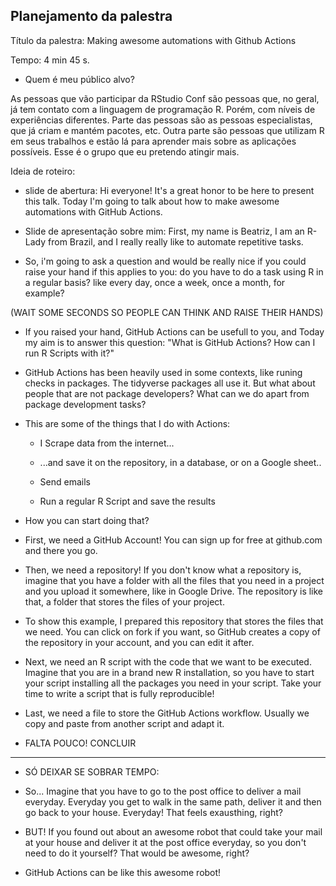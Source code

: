 ## Planejamento da palestra

Título da palestra: Making awesome automations with Github Actions

Tempo: 4 min 45 s.

- Quem é meu público alvo?

As pessoas que vão participar da RStudio Conf são pessoas que, no geral, já tem contato com a linguagem de programação R. Porém, com níveis de experiências diferentes. Parte das pessoas são as pessoas especialistas, que já criam e mantém pacotes, etc. Outra parte são pessoas que utilizam R em seus trabalhos e estão lá para aprender mais sobre as  aplicações possíveis. Esse é o grupo que eu pretendo atingir mais.




Ideia de roteiro:

- slide de abertura: Hi everyone! It's a great honor to be here to present this talk. Today I'm going to talk about how to make awesome automations with GitHub Actions.

- Slide de apresentação sobre mim: First,  my name is Beatriz, I am an R-Lady from Brazil, and I really really like to automate repetitive tasks.


- So, i'm going to ask a question and would be really nice if you could raise your hand if this applies to you:  do you have to do a task using R in a regular basis? like every day, once a week, once a month, for example?

(WAIT SOME SECONDS SO PEOPLE CAN THINK AND RAISE THEIR HANDS)

- If you raised your hand, GitHub Actions can be usefull to you, and Today my aim is to answer this question: "What is GitHub Actions? How can I run R Scripts with it?"


- GitHub Actions has been heavily used in some contexts, like runing checks in packages. The tidyverse packages all use it. But what about people that are not package developers? What can we do apart from package development tasks? 


- This are some of the things that I do with Actions:

  - I Scrape data from the internet...

  - ...and save it on the repository, in a database, or on a Google sheet..
  
  - Send emails 

  - Run a regular R Script and save the results

  

- How you can start doing that?

- First, we need a GitHub Account! You can sign up for free at github.com and there you go.

- Then, we need a repository! If you don't know what a repository is, imagine that you have a folder with all the files that you need in a project and you upload it somewhere, like in Google Drive. The repository is like that, a folder that stores the files of your project.

- To show this example, I prepared this repository that stores the files that we need. You can click on fork if you want, so GitHub creates a copy of the repository in your account, and you can edit it after.

- Next, we need an R script with the code that we want to be executed. Imagine that you are in a brand new R installation, so you have to start your script installing all the packages you need in your script. Take your time to write a script that is fully reproducible!


- Last, we need a file to store the GitHub Actions workflow. Usually we copy and paste from another script and adapt it.

- FALTA POUCO! CONCLUIR




-------
- SÓ DEIXAR SE SOBRAR TEMPO:
- So... Imagine that you have to go to the post office to deliver a mail everyday. Everyday you get to walk in the same path, deliver it and then go back to your house. Everyday! That feels exausthing, right?

- BUT! If you found out about an awesome robot that could take your mail at your house and deliver it at the post office everyday, so you don't need to do it yourself? That would be awesome, right?

- GitHub Actions can be like this awesome robot!








